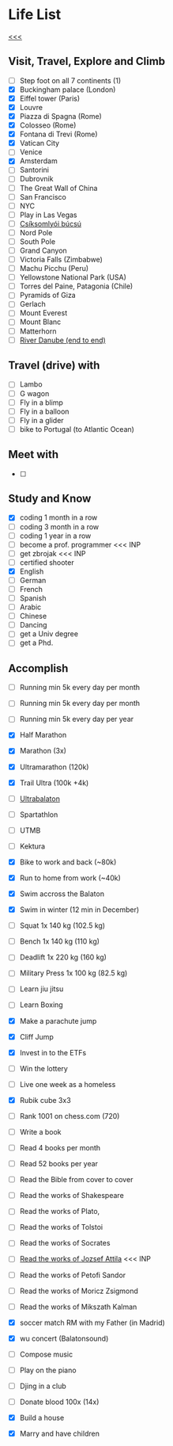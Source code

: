 
Life List
======

[<<<](https://github.com/ttltrk/0con/blob/master/README.MD)

Visit, Travel, Explore and Climb
------

- [ ] Step foot on all 7 continents (1)
- [x] Buckingham palace (London)
- [x] Eiffel tower (Paris)
- [x] Louvre
- [x] Piazza di Spagna (Rome)
- [x] Colosseo (Rome)
- [x] Fontana di Trevi (Rome)
- [x] Vatican City
- [ ] Venice
- [x] Amsterdam
- [ ] Santorini
- [ ] Dubrovnik
- [ ] The Great Wall of China
- [ ] San Francisco
- [ ] NYC
- [ ] Play in Las Vegas
- [ ] [Csíksomlyói búcsú](https://hu.wikipedia.org/wiki/Cs%C3%ADksomly%C3%B3i_b%C3%BAcs%C3%BA)
- [ ] Nord Pole
- [ ] South Pole
- [ ] Grand Canyon
- [ ] Victoria Falls (Zimbabwe)
- [ ] Machu Picchu (Peru)
- [ ] Yellowstone National Park (USA)
- [ ] Torres del Paine, Patagonia (Chile)
- [ ] Pyramids of Giza
- [ ] Gerlach
- [ ] Mount Everest
- [ ] Mount Blanc
- [ ] Matterhorn
- [ ] [River Danube (end to end)](http://www.danube-cycle-path.com/)

Travel (drive) with
------

- [ ] Lambo
- [ ] G wagon
- [ ] Fly in a blimp
- [ ] Fly in a balloon  
- [ ] Fly in a glider
- [ ] bike to Portugal (to Atlantic Ocean)

Meet with
------

- [ ] 

Study and Know
------

- [x] coding 1 month in a row
- [ ] coding 3 month in a row
- [ ] coding 1 year in a row
- [ ] become a prof. programmer <<< INP
- [ ] get zbrojak <<< INP
- [ ] certified shooter 
- [x] English 
- [ ] German
- [ ] French
- [ ] Spanish
- [ ] Arabic
- [ ] Chinese
- [ ] Dancing
- [ ] get a Univ degree
- [ ] get a Phd.

Accomplish
------

- [ ] Running min 5k every day per month
- [ ] Running min 5k every day per month
- [ ] Running min 5k every day per year
- [x] Half Marathon 
- [x] Marathon (3x)
- [x] Ultramarathon (120k)
- [x] Trail Ultra (100k +4k)
- [ ] [Ultrabalaton](http://ultrabalaton.hu/?lang=en)
- [ ] Spartathlon
- [ ] UTMB
- [ ] Kektura
- [x] Bike to work and back (~80k)
- [x] Run to home from work (~40k)

- [x] Swim accross the Balaton
- [x] Swim in winter (12 min in December)

- [ ] Squat 1x 140 kg (102.5 kg)
- [ ] Bench 1x 140 kg (110 kg)
- [ ] Deadlift 1x 220 kg (160 kg)
- [ ] Military Press 1x 100 kg (82.5 kg)

- [ ] Learn jiu jitsu
- [ ] Learn Boxing

- [x] Make a parachute jump
- [x] Cliff Jump

- [x] Invest in to the ETFs
- [ ] Win the lottery
- [ ] Live one week as a homeless

- [x] Rubik cube 3x3
- [ ] Rank 1001 on chess.com (720)

- [ ] Write a book
- [ ] Read 4 books per month
- [ ] Read 52 books per year
- [ ] Read the Bible from cover to cover
- [ ] Read the works of Shakespeare
- [ ] Read the works of Plato, 
- [ ] Read the works of Tolstoi
- [ ] Read the works of Socrates
- [ ] [Read the works of Jozsef Attila](http://mek.niif.hu/00700/00708/html/) <<< INP
- [ ] Read the works of Petofi Sandor
- [ ] Read the works of Moricz Zsigmond
- [ ] Read the works of Mikszath Kalman

- [x] soccer match RM with my Father (in Madrid)
- [x] wu concert (Balatonsound)
- [ ] Compose music
- [ ] Play on the piano
- [ ] Djing in a club

- [ ] Donate blood 100x (14x)
- [x] Build a house
- [x] Marry and have children 









